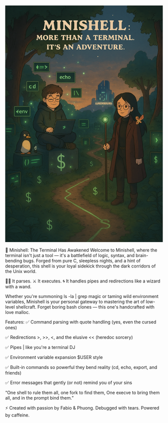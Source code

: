 <p align="center">
  <img src="./minishell/minishell.png" alt="Minishell Banner">
</p>


🐚 Minishell: The Terminal Has Awakened
Welcome to Minishell, where the terminal isn't just a tool — it's a battlefield of logic, syntax, and brain-bending bugs. Forged from pure C, sleepless nights, and a hint of desperation, this shell is your loyal sidekick through the dark corridors of the Unix world.

🧙‍♂️ It parses.
⚔️ It executes.
🌀 It handles pipes and redirections like a wizard with a wand.

Whether you're summoning ls -la | grep magic or taming wild environment variables, Minishell is your personal gateway to mastering the art of low-level shellcraft. Forget boring bash clones — this one's handcrafted with love malloc.

Features:
✅ Command parsing with quote handling (yes, even the cursed ones)

✅ Redirections >, >>, <, and the elusive << (heredoc sorcery)

✅ Pipes | like you're a terminal DJ

✅ Environment variable expansion $USER style

✅ Built-in commands so powerful they bend reality (cd, echo, export, and friends)

✅ Error messages that gently (or not) remind you of your sins

“One shell to rule them all, one fork to find them,
One execve to bring them all, and in the prompt bind them.”

⚡ Created with passion by Fabio & Phuong. Debugged with tears. Powered by caffeine.

